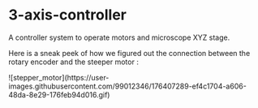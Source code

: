 # 3-axis-controller

<p>A controller system to operate motors and microscope XYZ stage.
</p>
<p>Here is a sneak peek of how we figured out the connection between the rotary encoder and the steeper motor : 
<p>![stepper_motor](https://user-images.githubusercontent.com/99012346/176407289-ef4c1704-a606-48da-8e29-176feb94d016.gif)
